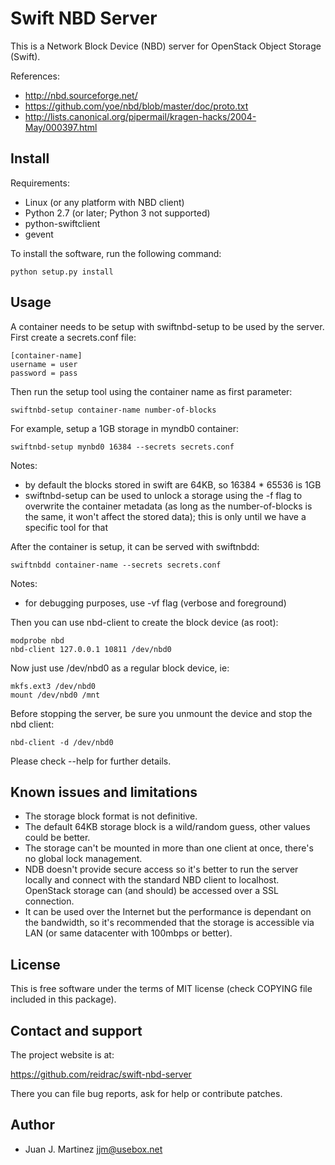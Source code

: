 Swift NBD Server
================

This is a Network Block Device (NBD) server for OpenStack Object Storage (Swift).

References:

 - http://nbd.sourceforge.net/
 - https://github.com/yoe/nbd/blob/master/doc/proto.txt
 - http://lists.canonical.org/pipermail/kragen-hacks/2004-May/000397.html


Install
-------

Requirements:

 - Linux (or any platform with NBD client)
 - Python 2.7 (or later; Python 3 not supported)
 - python-swiftclient
 - gevent

To install the software, run the following command:

    python setup.py install


Usage
-----

A container needs to be setup with swiftnbd-setup to be used by the server. First create
a secrets.conf file:

    [container-name]
    username = user
    password = pass

Then run the setup tool using the container name as first parameter:

    swiftnbd-setup container-name number-of-blocks

For example, setup a 1GB storage in myndb0 container:

    swiftnbd-setup mynbd0 16384 --secrets secrets.conf

Notes:

 - by default the blocks stored in swift are 64KB, so 16384 * 65536 is 1GB
 - swiftnbd-setup can be used to unlock a storage using the -f flag to overwrite the
   container metadata (as long as the number-of-blocks is the same, it won't affect
   the stored data); this is only until we have a specific tool for that

After the container is setup, it can be served with swiftnbdd:

    swiftnbdd container-name --secrets secrets.conf

Notes:

 - for debugging purposes, use -vf flag (verbose and foreground)

Then you can use nbd-client to create the block device (as root):

    modprobe nbd
    nbd-client 127.0.0.1 10811 /dev/nbd0

Now just use /dev/nbd0 as a regular block device, ie:

    mkfs.ext3 /dev/nbd0
    mount /dev/nbd0 /mnt

Before stopping the server, be sure you unmount the device and stop the nbd client:

    nbd-client -d /dev/nbd0

Please check --help for further details.


Known issues and limitations
----------------------------

 - The storage block format is not definitive.
 - The default 64KB storage block is a wild/random guess, other values could be better.
 - The storage can't be mounted in more than one client at once, there's no global lock
   management.
 - NDB doesn't provide secure access so it's better to run the server locally and
   connect with the standard NBD client to localhost. OpenStack storage can (and should)
   be accessed over a SSL connection.
 - It can be used over the Internet but the performance is dependant on the bandwidth, so
   it's recommended that the storage is accessible via LAN (or same datacenter with 100mbps
   or better).


License
-------

This is free software under the terms of MIT license (check COPYING file
included in this package).


Contact and support
-------------------

The project website is at:

  https://github.com/reidrac/swift-nbd-server

There you can file bug reports, ask for help or contribute patches.


Author
------

 - Juan J. Martinez <jjm@usebox.net>

